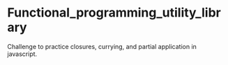 # Functional_programming_utility_library
Challenge to practice closures, currying, and partial application in javascript. 
